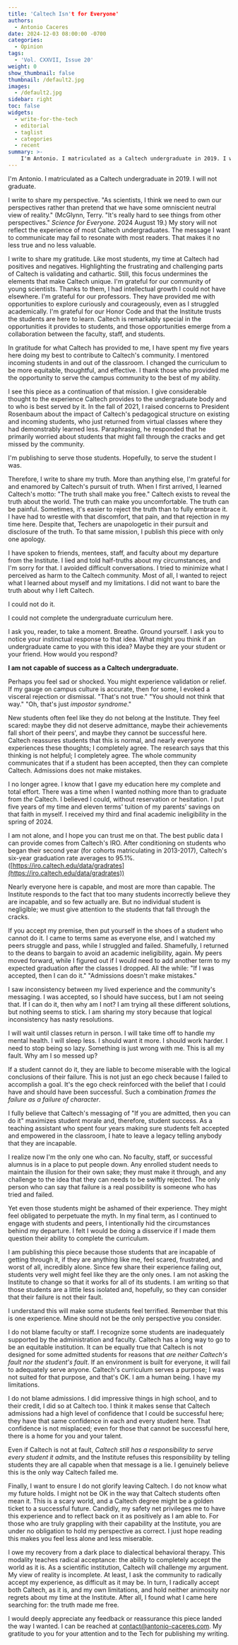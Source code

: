 ```yaml
---
title: 'Caltech Isn't for Everyone'
authors:
  - Antonio Caceres
date: 2024-12-03 08:00:00 -0700
categories:
  - Opinion
tags:
  - 'Vol. CXXVII, Issue 20'
weight: 0
show_thumbnail: false
thumbnail: /default2.jpg
images:
  - /default2.jpg
sidebar: right
toc: false
widgets:
  - write-for-the-tech
  - editorial
  - taglist
  - categories
  - recent
summary: >-
    I'm Antonio. I matriculated as a Caltech undergraduate in 2019. I will not graduate.
---
```


I'm Antonio. I matriculated as a Caltech undergraduate in 2019. I will not graduate.

I write to share my perspective. "As scientists, I think we need to own our perspectives rather than pretend that we have some omniscient neutral view of reality." (McGlynn, Terry. "It's really hard to see things from other perspectives." *Science for Everyone.* 2024 August 19.) My story will not reflect the experience of most Caltech undergraduates. The message I want to communicate may fail to resonate with most readers. That makes it no less true and no less valuable.

I write to share my gratitude. Like most students, my time at Caltech had positives and negatives. Highlighting the frustrating and challenging parts of Caltech is validating and cathartic. Still, this focus undermines the elements that make Caltech unique. I'm grateful for our community of young scientists. Thanks to them, I had intellectual growth I could not have elsewhere. I'm grateful for our professors. They have provided me with opportunities to explore curiously and courageously, even as I struggled academically. I'm grateful for our Honor Code and that the Institute trusts the students are here to learn. Caltech is remarkably special in the opportunities it provides to students, and those opportunities emerge from a collaboration between the faculty, staff, and students.

In gratitude for what Caltech has provided to me, I have spent my five years here doing my best to contribute to Caltech's community. I mentored incoming students in and out of the classroom. I changed the curriculum to be more equitable, thoughtful, and effective. I thank those who provided me the opportunity to serve the campus community to the best of my ability.

I see this piece as a continuation of that mission. I give considerable thought to the experience Caltech provides to the undergraduate body and to who is best served by it. In the fall of 2021, I raised concerns to President Rosenbaum about the impact of Caltech's pedagogical structure on existing and incoming students, who just returned from virtual classes where they had demonstrably learned less. Paraphrasing, he responded that he primarily worried about students that might fall through the cracks and get missed by the community.

I'm publishing to serve those students. Hopefully, to serve the student I was.

Therefore, I write to share my truth. More than anything else, I'm grateful for and enamored by Caltech's pursuit of truth. When I first arrived, I learned Caltech's motto: "The truth shall make you free." Caltech exists to reveal the truth about the world. The truth can make you uncomfortable. The truth can be painful. Sometimes, it's easier to reject the truth than to fully embrace it. I have had to wrestle with that discomfort, that pain, and that rejection in my time here. Despite that, Techers are unapologetic in their pursuit and disclosure of the truth. To that same mission, I publish this piece with only one apology.

I have spoken to friends, mentees, staff, and faculty about my departure from the Institute. I lied and told half-truths about my circumstances, and I'm sorry for that. I avoided difficult conversations. I tried to minimize what I perceived as harm to the Caltech community. Most of all, I wanted to reject what I learned about myself and my limitations. I did not want to bare the truth about why I left Caltech.

I could not do it.

I could not complete the undergraduate curriculum here.

I ask you, reader, to take a moment. Breathe. Ground yourself. I ask you to notice your instinctual response to that idea. What might you think if an undergraduate came to you with this idea? Maybe they are your student or your friend. How would you respond?

**I am not capable of success as a Caltech undergraduate.**

Perhaps you feel sad or shocked. You might experience validation or relief. If my gauge on campus culture is accurate, then for some, I evoked a visceral rejection or dismissal. "That's not true." "You should not think that way." "Oh, that's just *impostor syndrome*."

New students often feel like they do not belong at the Institute. They feel scared: maybe they did not deserve admittance, maybe their achievements fall short of their peers', and maybe they cannot be successful here. Caltech reassures students that this is normal, and nearly everyone experiences these thoughts; I completely agree. The research says that this thinking is not helpful; I completely agree. The whole community communicates that if a student has been accepted, then they can complete Caltech. Admissions does not make mistakes.

I no longer agree. I know that I gave my education here my complete and total effort. There was a time when I wanted nothing more than to graduate from *the* Caltech. I believed I could, without reservation or hesitation. I put five years of my time and eleven terms' tuition of my parents' savings on that faith in myself. I received my third and final academic ineligibility in the spring of 2024.

I am not alone, and I hope you can trust me on that. The best public data I can provide comes from Caltech's IRO. After conditioning on students who began their second year (for cohorts matriculating in 2013-2017), Caltech's six-year graduation rate averages to 95.1%. ([https://iro.caltech.edu/data/gradrates](https://iro.caltech.edu/data/gradrates))

Nearly everyone here is capable, and most are more than capable. The Institute responds to the fact that too many students incorrectly believe they are incapable, and so few actually are. But no individual student is negligible; we must give attention to the students that fall through the cracks.

If you accept my premise, then put yourself in the shoes of a student who cannot do it. I came to terms same as everyone else, and I watched my peers struggle and pass, while I struggled and failed. Shamefully, I returned to the deans to bargain to avoid an academic ineligibility, again. My peers moved forward, while I figured out if I would need to add another term to my expected graduation after the classes I dropped. All the while: "If I was accepted, then I can do it." "Admissions doesn't make mistakes."

I saw inconsistency between my lived experience and the community's messaging. I was accepted, so I should have success, but I am not seeing that. If I can do it, then why am I not? I am trying all these different solutions, but nothing seems to stick. I am sharing my story because that logical inconsistency has nasty resolutions.

I will wait until classes return in person. I will take time off to handle my mental health. I will sleep less. I should want it more. I should work harder. I need to stop being so lazy. Something is just wrong with me. This is all my fault. Why am I so messed up?

If a student cannot do it, they are liable to become miserable with the logical conclusions of their failure. This is not just an ego check because I failed to accomplish a goal. It's the ego check reinforced with the belief that I could have and should have been successful. Such a combination *frames the failure as a failure of character*.

I fully believe that Caltech's messaging of "If you are admitted, then you can do it" maximizes student morale and, therefore, student success. As a teaching assistant who spent four years making sure students felt accepted and empowered in the classroom, I hate to leave a legacy telling anybody that they are incapable.

I realize now I'm the only one who can. No faculty, staff, or successful alumnus is in a place to put people down. Any enrolled student needs to maintain the illusion for their own sake; they must make it through, and any challenge to the idea that they can needs to be swiftly rejected. The only person who can say that failure is a real possibility is someone who has tried and failed.

Yet even those students might be ashamed of their experience. They might feel obligated to perpetuate the myth. In my final term, as I continued to engage with students and peers, I intentionally hid the circumstances behind my departure. I felt I would be doing a disservice if I made them question their ability to complete the curriculum.

I am publishing this piece because those students that are incapable of getting through it, if they are anything like me, feel scared, frustrated, and worst of all, incredibly alone. Since few share their experience failing out, students very well might feel like they are the only ones. I am not asking the Institute to change so that it works for all of its students. I am writing so that those students are a little less isolated and, hopefully, so they can consider that their failure is not their fault.

I understand this will make some students feel terrified. Remember that this is one experience. Mine should not be the only perspective you consider.

I do not blame faculty or staff. I recognize some students are inadequately supported by the administration and faculty. Caltech has a long way to go to be an equitable institution. It can be equally true that Caltech is not designed for some admitted students for reasons that *are neither Caltech's fault nor the student's fault*. If an environment is built for everyone, it will fail to adequately serve anyone. Caltech's curriculum serves a purpose; I was not suited for that purpose, and that's OK. I am a human being. I have my limitations.

I do not blame admissions. I did impressive things in high school, and to their credit, I did so at Caltech too. I think it makes sense that Caltech admissions had a high level of confidence that I could be successful here; they have that same confidence in each and every student here. That confidence is not misplaced; even for those that cannot be successful here, there is a home for you and your talent.

Even if Caltech is not at fault, *Caltech still has a responsibility to serve every student it admits*, and the Institute refuses this responsibility by telling students they are all capable when that message is a lie. I genuinely believe this is the only way Caltech failed me.

Finally, I want to ensure I do not glorify leaving Caltech. I do not know what my future holds. I might not be OK in the way that Caltech students often mean it. This is a scary world, and a Caltech degree might be a golden ticket to a successful future. Candidly, my safety net privileges me to have this experience and to reflect back on it as positively as I am able to. For those who are truly grappling with their capability at the Institute, you are under no obligation to hold my perspective as correct. I just hope reading this makes you feel less alone and less miserable.

I owe my recovery from a dark place to dialectical behavioral therapy. This modality teaches radical acceptance: the ability to completely accept the world as it is. As a scientific institution, Caltech will challenge my argument. My view of reality is incomplete. At least, I ask the community to radically accept my experience, as difficult as it may be. In turn, I radically accept both Caltech, as it is, and my own limitations, and hold neither animosity nor regrets about my time at the Institute. After all, I found what I came here searching for: the truth made me free.

I would deeply appreciate any feedback or reassurance this piece landed the way I wanted. I can be reached at contact@antonio-caceres.com. My gratitude to you for your attention and to the Tech for publishing my writing.